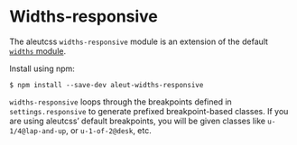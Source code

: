 # Widths-responsive

The aleutcss `widths-responsive` module is an extension of the default [`widths`
module](https://github.com/aleutcss/trumps.widths).



Install using npm:

    $ npm install --save-dev aleut-widths-responsive


`widths-responsive` loops through the breakpoints defined in
`settings.responsive` to generate prefixed breakpoint-based classes. If you are
using aleutcss’ default breakpoints, you will be given classes like
`u-1/4@lap-and-up`, or `u-1-of-2@desk`, etc.
